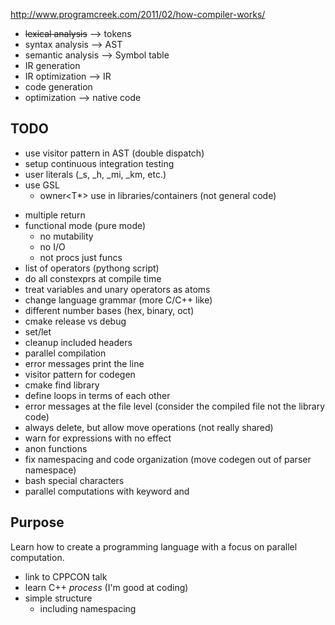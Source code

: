 
http://www.programcreek.com/2011/02/how-compiler-works/
- ~~lexical analysis~~ --> tokens
- syntax analysis --> AST
- semantic analysis --> Symbol table
- IR generation
- IR optimization --> IR
- code generation
- optimization --> native code

## TODO

+ use visitor pattern in AST (double dispatch)
+ setup continuous integration testing
+ user literals (_s, _h, _mi, _km, etc.)
+ use GSL
    * owner<T*> use in libraries/containers (not general code)
- multiple return
- functional mode (pure mode)
    + no mutability
    + no I/O
    + not procs just funcs
- list of operators (pythong script)
- do all constexprs at compile time
- treat variables and unary operators as atoms
- change language grammar (more C/C++ like)
- different number bases (hex, binary, oct)
- cmake release vs debug
- set/let
- cleanup included headers
- parallel compilation
- error messages print the line
- visitor pattern for codegen
- cmake find library
- define loops in terms of each other
- error messages at the file level (consider the compiled file not the library code)
- always delete, but allow move operations (not really shared)
- warn for expressions with no effect
- anon functions
- fix namespacing and code organization (move codegen out of parser namespace) 
- bash special characters
- parallel computations with keyword and

## Purpose

Learn how to create a programming language with a focus on parallel computation.

- link to CPPCON talk
- learn C++ *process* (I'm good at coding)
- simple structure
    + including namespacing



